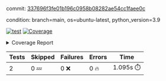 commit: [337696f3fe01b196c0958b08282ae54cc1faee0c](https://github.com/rcmdnk/s3-reader/tree/337696f3fe01b196c0958b08282ae54cc1faee0c)

condition: branch=main, os=ubuntu-latest, python_version=3.9

[![test](https://github.com/rcmdnk/s3-reader/actions/workflows/test.yml/badge.svg)](https://github.com/rcmdnk/s3-reader/actions/runs/8514067830)
<a href="https://github.com/rcmdnk/s3-reader/blob/337696f3fe01b196c0958b08282ae54cc1faee0c/README.md"><img alt="Coverage" src="https://img.shields.io/badge/Coverage-48%25-orange.svg" /></a><details><summary>Coverage Report </summary><table><tr><th>File</th><th>Stmts</th><th>Miss</th><th>Cover</th><th>Missing</th></tr><tbody><tr><td colspan="5"><b>src/s3_reader</b></td></tr><tr><td>&nbsp; &nbsp;<a href="https://github.com/rcmdnk/s3-reader/blob/337696f3fe01b196c0958b08282ae54cc1faee0c/src/s3_reader/file.py">file.py</a></td><td>53</td><td>30</td><td>43%</td><td><a href="https://github.com/rcmdnk/s3-reader/blob/337696f3fe01b196c0958b08282ae54cc1faee0c/src/s3_reader/file.py#L49-L53">49&ndash;53</a>, <a href="https://github.com/rcmdnk/s3-reader/blob/337696f3fe01b196c0958b08282ae54cc1faee0c/src/s3_reader/file.py#L56-L57">56&ndash;57</a>, <a href="https://github.com/rcmdnk/s3-reader/blob/337696f3fe01b196c0958b08282ae54cc1faee0c/src/s3_reader/file.py#L61-L67">61&ndash;67</a>, <a href="https://github.com/rcmdnk/s3-reader/blob/337696f3fe01b196c0958b08282ae54cc1faee0c/src/s3_reader/file.py#L71-L76">71&ndash;76</a>, <a href="https://github.com/rcmdnk/s3-reader/blob/337696f3fe01b196c0958b08282ae54cc1faee0c/src/s3_reader/file.py#L81-L109">81&ndash;109</a></td></tr><tr><td><b>TOTAL</b></td><td><b>58</b></td><td><b>30</b></td><td><b>48%</b></td><td>&nbsp;</td></tr></tbody></table></details>

| Tests | Skipped | Failures | Errors | Time |
| ----- | ------- | -------- | -------- | ------------------ |
| 2 | 0 :zzz: | 0 :x: | 0 :fire: | 1.095s :stopwatch: |

